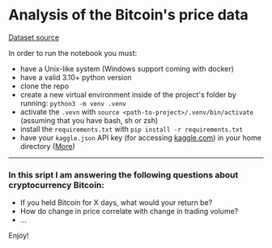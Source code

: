 # Analysis of the Bitcoin's price data
[Dataset source](https://www.kaggle.com/datasets/mczielinski/bitcoin-historical-data)

In order to run the notebook you must:
- have a Unix-like system (Windows support coming with docker)
- have a valid 3.10+ python version
- clone the repo
- create a new virtual environment inside of the project's folder by running: `python3 -m venv .venv`
- activate the `.vevn` with `source <path-to-project>/.venv/bin/activate` (assuming that you have bash, sh or zsh)
- install the `requirements.txt` with `pip install -r requirements.txt`
- have your `kaggle.json` API key (for accessing [kaggle.com](https://www.kaggle.com/)) in your home directory ([More](https://github.com/Kaggle/kagglehub#option-3-read-credentials-from-kagglejson))
---
### In this sript I am answering the following questions about cryptocurrency Bitcoin: 

* If you held Bitcoin for X days, what would your return be?
* How do change in price correlate with change in trading volume?
* ...

Enjoy!
